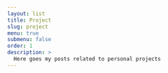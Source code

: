 ```yaml
---
layout: list
title: Project
slug: project
menu: true
submenu: false
order: 1
description: >
  Here goes my posts related to personal projects
---
```

